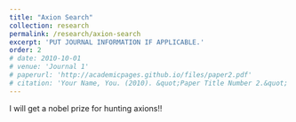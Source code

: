 ```yaml
---
title: "Axion Search"
collection: research
permalink: /research/axion-search
excerpt: 'PUT JOURNAL INFORMATION IF APPLICABLE.'
order: 2
# date: 2010-10-01
# venue: 'Journal 1'
# paperurl: 'http://academicpages.github.io/files/paper2.pdf'
# citation: 'Your Name, You. (2010). &quot;Paper Title Number 2.&quot; <i>Journal 1</i>. 1(2).'
---
```


I will get a nobel prize for hunting axions!!
